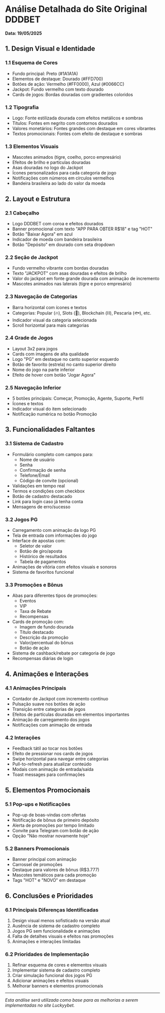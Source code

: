 # Análise Detalhada do Site Original DDDBET

**Data: 19/05/2025**

## 1. Design Visual e Identidade

### 1.1 Esquema de Cores
- Fundo principal: Preto (#1A1A1A)
- Elementos de destaque: Dourado (#FFD700)
- Botões de ação: Vermelho (#FF0000), Azul (#0066CC)
- Jackpot: Fundo vermelho com texto dourado
- Cards de jogos: Bordas douradas com gradientes coloridos

### 1.2 Tipografia
- Logo: Fonte estilizada dourada com efeitos metálicos e sombras
- Títulos: Fontes em negrito com contornos dourados
- Valores monetários: Fontes grandes com destaque em cores vibrantes
- Textos promocionais: Fontes com efeito de destaque e sombras

### 1.3 Elementos Visuais
- Mascotes animados (tigre, coelho, porco empresário)
- Efeitos de brilho e partículas douradas
- Asas douradas no logo do Jackpot
- Ícones personalizados para cada categoria de jogo
- Notificações com números em círculos vermelhos
- Bandeira brasileira ao lado do valor da moeda

## 2. Layout e Estrutura

### 2.1 Cabeçalho
- Logo DDDBET com coroa e efeitos dourados
- Banner promocional com texto "APP PARA OBTER R$18" e tag "HOT"
- Botão "Baixar Agora" em azul
- Indicador de moeda com bandeira brasileira
- Botão "Depósito" em dourado com seta dropdown

### 2.2 Seção de Jackpot
- Fundo vermelho vibrante com bordas douradas
- Texto "JACKPOT" com asas douradas e efeitos de brilho
- Valor do jackpot em fonte grande dourada com animação de incremento
- Mascotes animados nas laterais (tigre e porco empresário)

### 2.3 Navegação de Categorias
- Barra horizontal com ícones e textos
- Categorias: Popular (🔥), Slots (🎰), Blockchain (⛓️), Pescaria (🐟), etc.
- Indicador visual da categoria selecionada
- Scroll horizontal para mais categorias

### 2.4 Grade de Jogos
- Layout 3x2 para jogos
- Cards com imagens de alta qualidade
- Logo "PG" em destaque no canto superior esquerdo
- Botão de favorito (estrela) no canto superior direito
- Nome do jogo na parte inferior
- Efeito de hover com botão "Jogar Agora"

### 2.5 Navegação Inferior
- 5 botões principais: Começar, Promoção, Agente, Suporte, Perfil
- Ícones e textos
- Indicador visual do item selecionado
- Notificação numérica no botão Promoção

## 3. Funcionalidades Faltantes

### 3.1 Sistema de Cadastro
- Formulário completo com campos para:
  - Nome de usuário
  - Senha
  - Confirmação de senha
  - Telefone/Email
  - Código de convite (opcional)
- Validações em tempo real
- Termos e condições com checkbox
- Botão de cadastro destacado
- Link para login caso já tenha conta
- Mensagens de erro/sucesso

### 3.2 Jogos PG
- Carregamento com animação da logo PG
- Tela de entrada com informações do jogo
- Interface de apostas com:
  - Seletor de valor
  - Botão de giro/aposta
  - Histórico de resultados
  - Tabela de pagamentos
- Animações de vitória com efeitos visuais e sonoros
- Sistema de favoritos funcional

### 3.3 Promoções e Bônus
- Abas para diferentes tipos de promoções:
  - Eventos
  - VIP
  - Taxa de Rebate
  - Recompensas
- Cards de promoção com:
  - Imagem de fundo dourada
  - Título destacado
  - Descrição da promoção
  - Valor/percentual do bônus
  - Botão de ação
- Sistema de cashback/rebate por categoria de jogo
- Recompensas diárias de login

## 4. Animações e Interações

### 4.1 Animações Principais
- Contador de Jackpot com incremento contínuo
- Pulsação suave nos botões de ação
- Transição entre categorias de jogos
- Efeitos de partículas douradas em elementos importantes
- Animação de carregamento dos jogos
- Notificações com animação de entrada

### 4.2 Interações
- Feedback tátil ao tocar nos botões
- Efeito de pressionar nos cards de jogos
- Swipe horizontal para navegar entre categorias
- Pull-to-refresh para atualizar conteúdo
- Modais com animação de entrada/saída
- Toast messages para confirmações

## 5. Elementos Promocionais

### 5.1 Pop-ups e Notificações
- Pop-up de boas-vindas com ofertas
- Notificação de bônus de primeiro depósito
- Alerta de promoções por tempo limitado
- Convite para Telegram com botão de ação
- Opção "Não mostrar novamente hoje"

### 5.2 Banners Promocionais
- Banner principal com animação
- Carrossel de promoções
- Destaque para valores de bônus (R$3.777)
- Mascotes temáticos para cada promoção
- Tags "HOT" e "NOVO" em destaque

## 6. Conclusões e Prioridades

### 6.1 Principais Diferenças Identificadas
1. Design visual menos sofisticado na versão atual
2. Ausência de sistema de cadastro completo
3. Jogos PG sem funcionalidade e animações
4. Falta de detalhes visuais e efeitos nas promoções
5. Animações e interações limitadas

### 6.2 Prioridades de Implementação
1. Refinar esquema de cores e elementos visuais
2. Implementar sistema de cadastro completo
3. Criar simulação funcional dos jogos PG
4. Adicionar animações e efeitos visuais
5. Melhorar banners e elementos promocionais

---

*Esta análise será utilizada como base para as melhorias a serem implementadas no site Luckyybet.*
